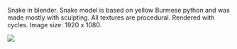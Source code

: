 Snake in blender. Snake model is based on yellow Burmese python and was made mostly with sculpting. All textures are procedural. Rendered with cycles. Image size: 1920 x 1080.

<img src="snek.png"></img>

